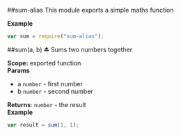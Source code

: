 <a name="module_sum-alias"></a>
##sum-alias
This module exports a simple maths function

**Example**  
```js
var sum = require("sum-alias");
```

<a name="module_sum"></a>
##sum(a, b) ⏏
Sums two numbers together

**Scope:** exported function  
**Params**

- a `number` - first number
- b `number` - second number

**Returns**: `number` - the result  
**Example**  
```js
var result = sum(1, 1);
```
